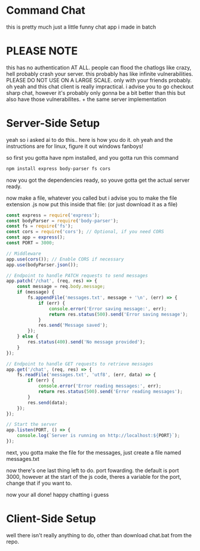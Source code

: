 # Command Chat
this is pretty much just a little funny chat app i made in batch

# PLEASE NOTE

this has no authentication AT ALL. people can flood the chatlogs like crazy, hell probably crash your server. this probably has like infinite vulnerabilities. PLEASE DO NOT USE ON A LARGE SCALE. only with your friends probably.
oh yeah and this chat client is really impractical. i advise you to go checkout sharp chat, however it's probably only gonna be a bit better than this but also have those vulnerabilites. + the same server implementation

# Server-Side Setup
yeah so i asked ai to do this.. here is how you do it.
oh yeah and the instructions are for linux, figure it out windows fanboys!

so first you gotta have npm installed, and you gotta run this command

```bash
npm install express body-parser fs cors
```
now you got the dependencies ready, so youve gotta get the actual server ready.

now make a file, whatever you called but i advise you to make the file extension .js
now put this inside that file: (or just download it as a file)

```javascript
const express = require('express');
const bodyParser = require('body-parser');
const fs = require('fs');
const cors = require('cors'); // Optional, if you need CORS
const app = express();
const PORT = 3000;

// Middleware
app.use(cors()); // Enable CORS if necessary
app.use(bodyParser.json());

// Endpoint to handle PATCH requests to send messages
app.patch('/chat', (req, res) => {
    const message = req.body.message;
    if (message) {
        fs.appendFile('messages.txt', message + '\n', (err) => {
            if (err) {
                console.error('Error saving message:', err);
                return res.status(500).send('Error saving message');
            }
            res.send('Message saved');
        });
    } else {
        res.status(400).send('No message provided');
    }
});

// Endpoint to handle GET requests to retrieve messages
app.get('/chat', (req, res) => {
    fs.readFile('messages.txt', 'utf8', (err, data) => {
        if (err) {
            console.error('Error reading messages:', err);
            return res.status(500).send('Error reading messages');
        }
        res.send(data);
    });
});

// Start the server
app.listen(PORT, () => {
    console.log(`Server is running on http://localhost:${PORT}`);
});
```
next, you gotta make the file for the messages, just create a file named messages.txt

now there's one last thing left to do. port fowarding.
the default is port 3000, however at the start of the js code, theres a variable for the port, change that if you want to.

now your all done! happy chatting i guess

# Client-Side Setup
well there isn't really anything to do, other than download chat.bat from the repo.
